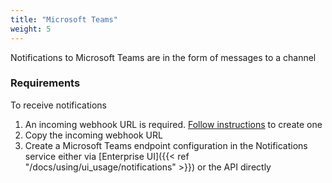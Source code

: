 ```yaml
---
title: "Microsoft Teams"
weight: 5
---
```


Notifications to Microsoft Teams are in the form of messages to a channel

### Requirements

To receive notifications

1. An incoming webhook URL is required. [Follow instructions](https://docs.microsoft.com/en-us/microsoftteams/platform/webhooks-and-connectors/how-to/add-incoming-webhook#add-an-incoming-webhook-to-a-teams-channel) to create one
2. Copy the incoming webhook URL
3. Create a Microsoft Teams endpoint configuration in the Notifications service either via [Enterprise UI]({{< ref "/docs/using/ui_usage/notifications" >}}) or the API directly
